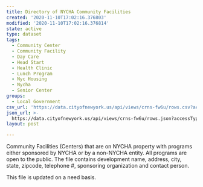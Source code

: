 ```yaml
---
title: Directory of NYCHA Community Facilities
created: '2020-11-10T17:02:16.376803'
modified: '2020-11-10T17:02:16.376814'
state: active
type: dataset
tags:
  - Community Center
  - Community Facility
  - Day Care
  - Head Start
  - Health Clinic
  - Lunch Program
  - Nyc Housing
  - Nycha
  - Senior Center
groups:
  - Local Government
csv_url: 'https://data.cityofnewyork.us/api/views/crns-fw6u/rows.csv?accessType=DOWNLOAD'
json_url: >-
  https://data.cityofnewyork.us/api/views/crns-fw6u/rows.json?accessType=DOWNLOAD
layout: post

---
```

Community Facilities (Centers) that are on NYCHA property with programs either sponsored by NYCHA or by a non-NYCHA entity. All programs are open to the public. The file contains development name, address, city, state, zipcode, telephone #, sponsoring organization and contact person. 

This file is updated on a need basis.
